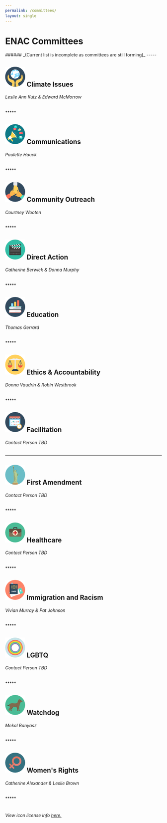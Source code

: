 ```yaml
---
permalink: /committees/
layout: single
---
```

<h1>ENAC Committees</h1>
######  _(Current list is incomplete as committees are still forming)_
-----

<h2><img src="/assets/images/022-planet-earth.png"> Climate Issues</h2>
<h6><a href="mailto:climate.edmondsnac@gmail.com?subject=Climate Committee"><i class="fa fa-envelope-o" aria-hidden="true"></i></a> Leslie Ann Kutz & Edward McMorrow</h6>
*****
<h2><img src="/assets/images/009-communications.png"> Communications</h2>
<h6><a href="mailto:communications.edmondsnac@gmail.com?subject=Communications Committee"><i class="fa fa-envelope-o" aria-hidden="true"></i></a> Paulette Hauck  </h6>
*****
<h2><img src="/assets/images/021-teamwork.png"> Community Outreach</h2>
<h6><a href="mailto:outreach.edmondsnac@gmail.com?subject=Community Outreach Committee"><i class="fa fa-envelope-o" aria-hidden="true"></i></a> Courtney Wooten </h6>
*****
<h2><img src="/assets/images/003-clapperboard.png"> Direct Action</h2>
<h6><a href="mailto:direcoaction.edmondsnac@gmail.com?subject=Direct Action Committee"><i class="fa fa-envelope-o" aria-hidden="true"></i></a> Catherine Berwick & Donna Murphy </h6>
*****
<h2><img src="/assets/images/017-books.png"> Education</h2>
<h6><a href="mailto:education.edmondsnac@gmail.com?subject=Education Committee"><i class="fa fa-envelope-o" aria-hidden="true"></i></a> Thomas Gerrard</h6>
*****
<h2><img src="/assets/images/014-balance.png"> Ethics & Accountability</h2>
<h6><a href="mailto:ethics.edmondsnac@gmail.com?subject=Ethics & Accountability Committee"><i class="fa fa-envelope-o" aria-hidden="true"></i></a> Donna Vaudrin & Robin Westbrook</h6>
*****
<h2><img src="/assets/images/004-time.png"> Facilitation</h2>
 <h6><a href="mailto:facilitation.edmondsnac@gmail.com?subject=Facilitation Committee"><i class="fa fa-envelope-o" aria-hidden="true"></i></a> Contact Person TBD</h6>

*****
<h2><img src="/assets/images/023-statue-of-liberty.png"> First Amendment</h2>
<h6><a href="mailto:firstamendment.edmondsnac@gmail.com?subject=First Amendment Committee"><i class="fa fa-envelope-o" aria-hidden="true"></i></a> Contact Person TBD</h6>
*****
<h2><img src="/assets/images/027-first-aid-kit.png"> Healthcare</h2>
<h6><a href="mailto:healthcare.edmondsnac@gmail.com?subject=Healthcare Committee"><i class="fa fa-envelope-o" aria-hidden="true"></i></a> Contact Person TBD</h6>
*****
<h2><img src="/assets/images/029-technology-1.png"> Immigration and Racism</h2>
<h6><a href="mailto:immigrationracism.edmondsnac@gmail.com?subject=Immigration & Racism Committee"><i class="fa fa-envelope-o" aria-hidden="true"></i></a> Vivian Murray & Pat Johnson</h6>
*****
<h2><img src="/assets/images/011-rainbow.png"> LGBTQ</h2>
<h6> <a href="mailto:lgbtq.edmondsnac@gmail.com?subject=LGBTQ Committee"><i class="fa fa-envelope-o" aria-hidden="true"></i></a> Contact Person TBD</h6>
*****

<h2><img src="/assets/images/002-dog.png"> Watchdog</h2>
<h6> <a href="mailto:watchdog.edmondsnac@gmail.com?subject=Watchdog Committee"><i class="fa fa-envelope-o" aria-hidden="true"></i></a> Mekal Banyasz</h6>
*****
<h2><img src="/assets/images/028-sign.png"> Women's Rights</h2>
<h6>
<a href="mailto:womensrights.edmondsnac@gmail.com?subject=Women's Rights Committee"><i class="fa fa-envelope-o" aria-hidden="true"></i></a> Catherine Alexander & Leslie Brown  </h6>
*****

<br>
<br>
<h6> View icon license info <a href="/icon_attribution/"> here. </a></h6>

